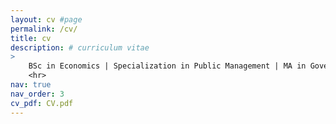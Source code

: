 ```yaml
---
layout: cv #page
permalink: /cv/
title: cv
description: # curriculum vitae 
>
    BSc in Economics | Specialization in Public Management | MA in Governance and Public Policy (Staatswissenschaften) | DAAD Alumna (Helmut-Schmidt-Programme)
    <hr>
nav: true
nav_order: 3
cv_pdf: CV.pdf
---
```




<!--- [Alternatively:]

Updated October 2022: [PDF](/assets/pdf/CV.pdf).

-->
